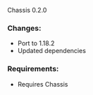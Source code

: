 Chassis 0.2.0

### Changes:
- Port to 1.18.2  
- Updated dependencies  

### Requirements:
- Requires Chassis